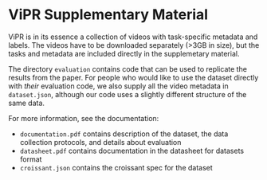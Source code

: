 # ViPR Supplementary Material

ViPR is in its essence a collection of videos with task-specific metadata and labels. The videos have to be downloaded separately (>3GB in size), but the tasks and metadata are included directly in the supplemetary material. 

The directory `evaluation` contains code that can be used to replicate the results from the paper. For people who would like to use the dataset directly with _their_ evaluation code, we also supply all the video metadata in `dataset.json`, although our code uses a slightly different structure of the same data.

For more information, see the documentation:

- `documentation.pdf` contains description of the dataset, the data collection protocols, and details about evaluation
- `datasheet.pdf` contains documentation in the datasheet for datasets format
- `croissant.json` contains the croissant spec for the dataset